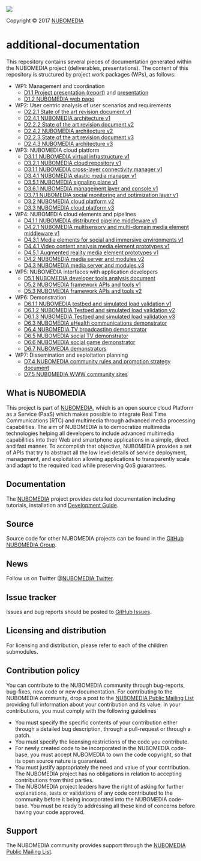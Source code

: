 [![][NUBOMEDIA Logo]][NUBOMEDIA]

Copyright © 2017 [NUBOMEDIA]

additional-documentation
========================

This repository contains several pieces of documentation generated within the
NUBOMEDIA project (deliverables, presentations). The content of this repository
is structured by project work packages (WPs), as follows:

* WP1: Management and coordination
	* [D1.1 Project presentation (report)](https://raw.githubusercontent.com/nubomedia/additional-documentation/master/WP1/D1.1_ProjectPresentation(doc)_R1_V1.1_28-02-2014_FINAL.pdf) and [presentation](https://raw.githubusercontent.com/nubomedia/additional-documentation/master/WP1/D1.1_ProjectPresentation_R1_V1.1_28-02-2014_FINAL.pdf)
	* [D1.2 NUBOMEDIA web page](https://raw.githubusercontent.com/nubomedia/additional-documentation/master/WP1/D1.2_NubomediaWebPage_R1_V1.1_29-03-2014_FINAL.pdf)
* WP2: User centric analysis of user scenarios and requirements
	* [D2.2.1 State of the art revision document v1](https://raw.githubusercontent.com/nubomedia/additional-documentation/master/WP2/D2.2.1-State-of-the-art-revision-document-R3-V1.0-23-1-15_FINAL-PC.pdf)
	* [D2.4.1 NUBOMEDIA architecture v1](https://raw.githubusercontent.com/nubomedia/additional-documentation/master/WP2/D2.4.1_Architecture_R3_V1_27-01-2015_FINAL_PC.pdf)
	* [D2.2.2 State of the art revision document v2](https://raw.githubusercontent.com/nubomedia/additional-documentation/master/WP2/D2.2.2-State-of-the-art-revision-document-R6-V2-01-02-2016_FINAL-PC.pdf)
	* [D2.4.2 NUBOMEDIA architecture v2](https://raw.githubusercontent.com/nubomedia/additional-documentation/master/WP2/D2.4.2_Architecture_R6_V2_26-01-2016_FINAL-PC.pdf)
	* [D2.2.3 State of the art revision document v3](https://raw.githubusercontent.com/nubomedia/additional-documentation/master/WP2/D2.2.3-State-of-the-art-revision-document-V3-R9-30-11-2016_FINAL-PC.pdf)
	* [D2.4.3 NUBOMEDIA architecture v3](https://raw.githubusercontent.com/nubomedia/additional-documentation/master/WP2/D2.4.3_Architecture_R9_V3_30-11-2016_FINAL-PC.pdf)
* WP3: NUBOMEDIA cloud platform
	* [D3.1.1 NUBOMEDIA virtual infrastructure v1](https://raw.githubusercontent.com/nubomedia/additional-documentation/master/WP3/D3.1.1_VirtualInfrastructure_R3_V1.0_11-01-2014_FINAL-PC.pdf)
	* [D3.2.1 NUBOMEDIA cloud repository v1](https://raw.githubusercontent.com/nubomedia/additional-documentation/master/WP3/D3.2.1_CloudRepository_R3_V1.0_27-01-2015-FINAL-PC.pdf)
	* [D3.1.1 NUBOMEDIA cross-layer connectivity manager v1](https://raw.githubusercontent.com/nubomedia/additional-documentation/master/WP3/D3.3.1_CrossLayerConnectivityManager_V1.0_27-01-2015_FINAL-PC.pdf)
	* [D3.4.1 NUBOMEDIA elastic media manager v1](https://raw.githubusercontent.com/nubomedia/additional-documentation/master/WP3/D3.4.1_ElasticMediaManager_R3_V1.0_27-01-2015_FINAL-PC.pdf)
	* [D3.5.1 NUBOMEDIA signaling plane v1](https://raw.githubusercontent.com/nubomedia/additional-documentation/master/WP3/D3.5.1_SignalingPlane_V1.0_16.01.2015_FINAL-PC.pdf)
	* [D3.6.1 NUBOMEDIA management layer and console v1](https://raw.githubusercontent.com/nubomedia/additional-documentation/master/WP3/D3.6.1_ManagementTools_R3_V1.0_06-01-2015_FINAL-PC.pdf)
	* [D3.7.1 NUBOMEDIA social monitoring and optimization layer v1](https://raw.githubusercontent.com/nubomedia/additional-documentation/master/WP3/D3.7.1-monitoring-layer_R3_V1.0_23_01_2015_FINAL-PC.pdf)
	* [D3.2 NUBOMEDIA cloud platform v2](https://raw.githubusercontent.com/nubomedia/additional-documentation/master/WP3/D3.2_Cloud_Platform_R6_V1.1_FINAL-PC.pdf)
	* [D3.3 NUBOMEDIA cloud platform v3](https://raw.githubusercontent.com/nubomedia/additional-documentation/master/WP3/D3.3_Cloud_Platform_R9_V1-30-11-2016_FINAL-PC.pdf)
* WP4: NUBOMEDIA cloud elements and pipelines
	* [D4.1.1 NUBOMEDIA distributed pipeline middleware v1](https://raw.githubusercontent.com/nubomedia/additional-documentation/master/WP4/D4.1.1-MediaPipelines-R3-V1.0-27-01-15_FINAL-PC.pdf)
	* [D4.2.1 NUBOMEDIA multisensory and multi-domain media element middleware v1](https://raw.githubusercontent.com/nubomedia/additional-documentation/master/WP4/D4.2.1_Multisensory_R3_V1.0_27_01_2015_FINAL-PC.pdf)
	* [D4.3.1 Media elements for social and immersive environments v1](https://raw.githubusercontent.com/nubomedia/additional-documentation/master/WP4/D4.3.1_Social-media-elements_R3_V1.0-27-01-15_FINAL-PC.pdf)
	* [D4.4.1 Video content analysis media element prototypes v1](https://raw.githubusercontent.com/nubomedia/additional-documentation/master/WP4/D4.4.1_Video_Content_Analysis_Cloud_Elements_R3_V1.0_19-01-2015_FINAL-PC.pdf)
	* [D4.5.1 Augmented reality media element prototypes v1](https://raw.githubusercontent.com/nubomedia/additional-documentation/master/WP4/D4.5.1_AR-media-elements_R3_V.10_2015-01-10_FINAL-PC.pdf)
	* [D4.2 NUBOMEDIA media server and modules v2](https://raw.githubusercontent.com/nubomedia/additional-documentation/master/WP4/D4.2_NUBOMEDIA_Media_Server_27-01-2016-FINAL-PC.pdf)
	* [D4.3 NUBOMEDIA media server and modules v3](https://raw.githubusercontent.com/nubomedia/additional-documentation/master/WP4/D4.3_NUBOMEDIA_Media_Server_V3_R9_11-11-2016-FINAL-PC.pdf)
* WP5: NUBOMEDIA interfaces with application developers
	* [D5.1 NUBOMEDIA developer tools analysis document](https://raw.githubusercontent.com/nubomedia/additional-documentation/master/WP5/D5.1_developer-tools_R3_V1.0_19_01_2015_FINAL-PC.pdf)
	* [D5.2 NUBOMEDIA framework APIs and tools v1](https://raw.githubusercontent.com/nubomedia/additional-documentation/master/WP5/D5.2_NUBOMEDIA_framework_APIs_R6_31-01-2016-FINAL-PC.pdf)
	* [D5.3 NUBOMEDIA framework APIs and tools v2](https://raw.githubusercontent.com/nubomedia/additional-documentation/master/WP5/D5.3_NUBOMEDIA_framework_APIs_R9_30-11-2016_FINAL-PC.pdf)
* WP6: Demonstration
	* [D6.1.1 NUBOMEDIA testbed and simulated load validation v1](https://raw.githubusercontent.com/nubomedia/additional-documentation/master/WP6/D6.1.1_TestBed_R3_V1.0_07-01-2014_FINAL-PC.pdf)
	* [D6.1.2 NUBOMEDIA Testbed and simulated load validation v2](https://raw.githubusercontent.com/nubomedia/additional-documentation/master/WP6/D6.1.2_Testbed_&_simulated_load_R6_V1.3_31-01-2016_FINAL.pdf)
	* [D6.1.3 NUBOMEDIA Testbed and simulated load validation v3](https://raw.githubusercontent.com/nubomedia/additional-documentation/master/WP6/D6.1.3_Testbed_&_simulated_load_R9_V8_31-01-2017-FINAL-PC.pdf)
	* [D6.3 NUBOMEDIA eHealth communications demonstrator](https://raw.githubusercontent.com/nubomedia/additional-documentation/master/WP6/D6.3_NAEVATEC_Demonstrator_R9_31-12-2016_FINAL-PC.pdf)
	* [D6.4 NUBOMEDIA TV broadcasting demonstrator](https://raw.githubusercontent.com/nubomedia/additional-documentation/master/WP6/D6.4_LIVEU_Demonstrator_R9_31-12-2016_FINAL-PC.pdf)
	* [D6.5 NUBOMEDIA social TV demonstrator](https://raw.githubusercontent.com/nubomedia/additional-documentation/master/WP6/D6.5_NUBOMEDIA_Demonstrator_TIM_v1_03-12-2016_FINAL-PC.pdf)
	* [D6.6 NUBOMEDIA social game demonstrator](https://raw.githubusercontent.com/nubomedia/additional-documentation/master/WP6/D6.6_NUBOMEDIA_Social_Game_Demonstrator_FINAL.pdf)
	* [D6.7 NUBOMEDIA demonstrators](https://raw.githubusercontent.com/nubomedia/additional-documentation/master/WP6/D6.7_Demonstrator_Acceptance-R9-30-01-2017-FINAL-PC.pdf)
* WP7: Dissemination and exploitation planning
	* [D7.4 NUBOMEDIA community rules and promotion strategy document](https://raw.githubusercontent.com/nubomedia/additional-documentation/master/WP7/D7.4-Community-strategy-27-01-2016-FINAL-PC.pdf)
	* [D7.5 NUBOMEDIA WWW community sites](https://raw.githubusercontent.com/nubomedia/additional-documentation/master/WP7/D7.5-Community-website_R9-29-01-2017-FINAL-PC.pdf)

What is NUBOMEDIA
-----------------

This project is part of [NUBOMEDIA], which is an open source cloud Platform as a
Service (PaaS) which makes possible to integrate Real Time Communications (RTC)
and multimedia through advanced media processing capabilities. The aim of
NUBOMEDIA is to democratize multimedia technologies helping all developers to
include advanced multimedia capabilities into their Web and smartphone
applications in a simple, direct and fast manner. To accomplish that objective,
NUBOMEDIA provides a set of APIs that try to abstract all the low level details
of service deployment, management, and exploitation allowing applications to
transparently scale and adapt to the required load while preserving QoS
guarantees.

Documentation
-------------

The [NUBOMEDIA] project provides detailed documentation including tutorials,
installation and [Development Guide].

Source
------

Source code for other NUBOMEDIA projects can be found in the [GitHub NUBOMEDIA
Group].

News
----

Follow us on Twitter @[NUBOMEDIA Twitter].

Issue tracker
-------------

Issues and bug reports should be posted to [GitHub Issues].

Licensing and distribution
--------------------------

For licensing and distribution, please refer to each of the children submodules.

Contribution policy
-------------------

You can contribute to the NUBOMEDIA community through bug-reports, bug-fixes,
new code or new documentation. For contributing to the NUBOMEDIA community,
drop a post to the [NUBOMEDIA Public Mailing List] providing full information
about your contribution and its value. In your contributions, you must comply
with the following guidelines

* You must specify the specific contents of your contribution either through a
  detailed bug description, through a pull-request or through a patch.
* You must specify the licensing restrictions of the code you contribute.
* For newly created code to be incorporated in the NUBOMEDIA code-base, you
  must accept NUBOMEDIA to own the code copyright, so that its open source
  nature is guaranteed.
* You must justify appropriately the need and value of your contribution. The
  NUBOMEDIA project has no obligations in relation to accepting contributions
  from third parties.
* The NUBOMEDIA project leaders have the right of asking for further
  explanations, tests or validations of any code contributed to the community
  before it being incorporated into the NUBOMEDIA code-base. You must be ready
  to addressing all these kind of concerns before having your code approved.

Support
-------

The NUBOMEDIA community provides support through the [NUBOMEDIA Public Mailing List].

[Development Guide]: http://nubomedia.readthedocs.org/
[GitHub Issues]: https://github.com/nubomedia/bugtracker/issues
[GitHub NUBOMEDIA Group]: https://github.com/nubomedia
[MkDocs]: http://www.mkdocs.org/
[NUBOMEDIA Logo]: http://www.nubomedia.eu/sites/default/files/nubomedia_logo-small.png
[NUBOMEDIA Twitter]: https://twitter.com/nubomedia
[NUBOMEDIA Public Mailing list]: https://groups.google.com/forum/#!forum/nubomedia-dev
[NUBOMEDIA]: http://www.nubomedia.eu

